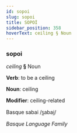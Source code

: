 ```yaml
---
id: sopoi
slug: sopoi
title: SOPOİ
sidebar_position: 358
hoverText: ceiling § Noun
---
```


### sopoi

*ceiling* **§** Noun

**Verb**: to be a ceiling

**Noun**: ceiling

**Modifier**: ceiling-related

Basque sabai /s̺abai̯/

*Basque Language Family*